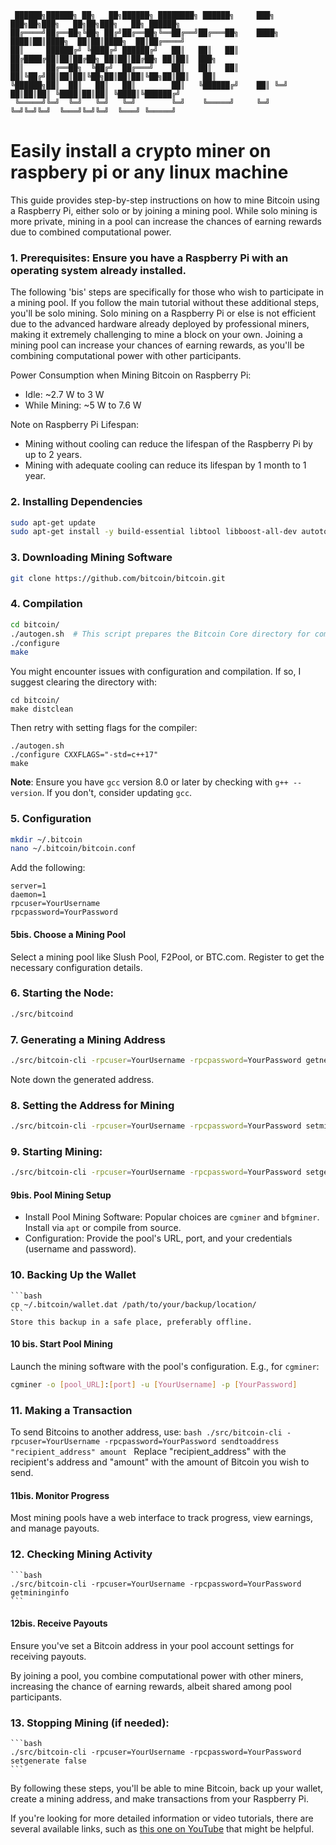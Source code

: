 ```
 ██████╗██████╗ ██╗   ██╗██████╗ ████████╗ ██████╗     ███╗   ███╗██╗███╗   ██╗██╗███╗   ██╗ ██████╗ 
██╔════╝██╔══██╗╚██╗ ██╔╝██╔══██╗╚══██╔══╝██╔═══██╗    ████╗ ████║██║████╗  ██║██║████╗  ██║██╔════╝ 
██║     ██████╔╝ ╚████╔╝ ██████╔╝   ██║   ██║   ██║    ██╔████╔██║██║██╔██╗ ██║██║██╔██╗ ██║██║  ███╗
██║     ██╔══██╗  ╚██╔╝  ██╔═══╝    ██║   ██║   ██║    ██║╚██╔╝██║██║██║╚██╗██║██║██║╚██╗██║██║   ██║
╚██████╗██║  ██║   ██║   ██║        ██║   ╚██████╔╝    ██║ ╚═╝ ██║██║██║ ╚████║██║██║ ╚████║╚██████╔╝
 ╚═════╝╚═╝  ╚═╝   ╚═╝   ╚═╝        ╚═╝    ╚═════╝     ╚═╝     ╚═╝╚═╝╚═╝  ╚═══╝╚═╝╚═╝  ╚═══╝ ╚═════╝ 

```

# Easily install a crypto miner on raspbery pi or any linux machine

This guide provides step-by-step instructions on how to mine Bitcoin using a Raspberry Pi, either solo or by joining a mining pool. While solo mining is more private, mining in a pool can increase the chances of earning rewards due to combined computational power.

### 1. Prerequisites: Ensure you have a Raspberry Pi with an operating system already installed.

The following 'bis' steps are specifically for those who wish to participate in a mining pool. If you follow the main tutorial without these additional steps, you'll be solo mining. Solo mining on a Raspberry Pi or else is not efficient due to the advanced hardware already deployed by professional miners, making it extremely challenging to mine a block on your own. Joining a mining pool can increase your chances of earning rewards, as you'll be combining computational power with other participants.


Power Consumption when Mining Bitcoin on Raspberry Pi: 
   - Idle: ~2.7 W to 3 W
   - While Mining: ~5 W to 7.6 W

Note on Raspberry Pi Lifespan:
   - Mining without cooling can reduce the lifespan of the Raspberry Pi by up to 2 years.
   - Mining with adequate cooling can reduce its lifespan by 1 month to 1 year.


### 2. Installing Dependencies
   ```bash
   sudo apt-get update
   sudo apt-get install -y build-essential libtool libboost-all-dev autotools-dev automake git pkg-config libssl-dev libevent-dev bsdmainutils python3
   ```

### 3. Downloading Mining Software
   ```bash
   git clone https://github.com/bitcoin/bitcoin.git
   ```
### 4. Compilation

```bash
cd bitcoin/
./autogen.sh  # This script prepares the Bitcoin Core directory for compilation
./configure
make
```

You might encounter issues with configuration and compilation. If so, I suggest clearing the directory with:

```
cd bitcoin/
make distclean
```

Then retry with setting flags for the compiler:

```
./autogen.sh
./configure CXXFLAGS="-std=c++17"
make
```

**Note**: Ensure you have `gcc` version 8.0 or later by checking with `g++ --version`. If you don't, consider updating `gcc`.


### 5. Configuration
   ```bash
   mkdir ~/.bitcoin
   nano ~/.bitcoin/bitcoin.conf
   ```
   Add the following:
   ```
   server=1
   daemon=1
   rpcuser=YourUsername
   rpcpassword=YourPassword
   ```
   
#### 5bis. Choose a Mining Pool
   Select a mining pool like Slush Pool, F2Pool, or BTC.com. Register to get the necessary configuration details.

### 6. Starting the Node: 
   ```bash
   ./src/bitcoind
   ```

### 7. Generating a Mining Address
   ```bash
   ./src/bitcoin-cli -rpcuser=YourUsername -rpcpassword=YourPassword getnewaddress "label_mining"
   ```
   Note down the generated address.

### 8. Setting the Address for Mining
   ```bash
   ./src/bitcoin-cli -rpcuser=YourUsername -rpcpassword=YourPassword setminingaddr "your_bitcoin_address"
   ```

### 9. Starting Mining: 
   ```bash
   ./src/bitcoin-cli -rpcuser=YourUsername -rpcpassword=YourPassword setgenerate true
   ```
#### 9bis. Pool Mining Setup 
   - Install Pool Mining Software: Popular choices are `cgminer` and `bfgminer`. Install via `apt` or compile from source.
   - Configuration: Provide the pool's URL, port, and your credentials (username and password).


### 10. Backing Up the Wallet
    ```bash
    cp ~/.bitcoin/wallet.dat /path/to/your/backup/location/
    ```
    Store this backup in a safe place, preferably offline.

#### 10 bis. Start Pool Mining
   Launch the mining software with the pool's configuration. E.g., for `cgminer`:
   ```bash
   cgminer -o [pool_URL]:[port] -u [YourUsername] -p [YourPassword]
   ```


### 11. Making a Transaction

   To send Bitcoins to another address, use:
    ```bash
    ./src/bitcoin-cli -rpcuser=YourUsername -rpcpassword=YourPassword sendtoaddress "recipient_address" amount
    ```
    Replace "recipient_address" with the recipient's address and "amount" with the amount of Bitcoin you wish to send.

#### 11bis. Monitor Progress
   Most mining pools have a web interface to track progress, view earnings, and manage payouts.



### 12. Checking Mining Activity
    ```bash
    ./src/bitcoin-cli -rpcuser=YourUsername -rpcpassword=YourPassword getmininginfo
    ```
    
#### 12bis. Receive Payouts
   Ensure you've set a Bitcoin address in your pool account settings for receiving payouts.

By joining a pool, you combine computational power with other miners, increasing the chance of earning rewards, albeit shared among pool participants.


### 13. Stopping Mining (if needed): 
    ```bash
    ./src/bitcoin-cli -rpcuser=YourUsername -rpcpassword=YourPassword setgenerate false
    ```



By following these steps, you'll be able to mine Bitcoin, back up your wallet, create a mining address, and make transactions from your Raspberry Pi.

If you're looking for more detailed information or video tutorials, there are several available links, such as [this one on YouTube](https://www.youtube.com/watch?v=8lIvwwMGlsM) that might be helpful.
